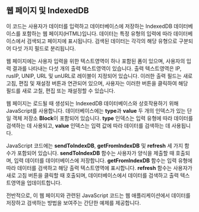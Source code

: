 ## 웹 페이지 및 IndexedDB
이 코드는 사용자가 데이터를 입력하고 데이터베이스에 저장하는 IndexedDB 데이터베이스를 포함하는 웹 페이지(HTML)입니다. 데이터는 특정 유형의 입력에 따라 데이터베이스에서 검색되고 페이지에 표시됩니다. 검색된 데이터는 각각의 해당 유형으로 구분되어 다섯 가지 필드로 분리됩니다.

웹 페이지에는 사용자 입력을 위한 텍스트영역이 하나 포함된 폼이 있으며, 사용자의 입력 결과를 나타내는 다섯 개의 출력 텍스트영역이 있습니다. 출력 텍스트영역은 IP, rusIP, UNIP, URL 및 unURL로 레이블이 지정되어 있습니다. 이러한 출력 필드는 새로 고침, 편집 및 재설정 버튼과 연관되어 있으며, 사용자는 이러한 버튼을 클릭하여 해당 필드를 새로 고칠, 편집 또는 재설정할 수 있습니다.

웹 페이지는 로드될 때 생성되는 IndexedDB 데이터베이스와 상호작용하기 위해 JavaScript를 사용합니다. 데이터베이스에는 **type**과 **value** 두 개의 인덱스가 있는 단일 객체 저장소 **Block**이 포함되어 있습니다. **type** 인덱스는 입력 유형에 따라 데이터를 검색하는 데 사용되고, **value** 인덱스는 입력 값에 따라 데이터를 검색하는 데 사용됩니다.

JavaScript 코드에는 **sendToIndexDB**, **getFromIndexDB** 및 **refresh** 세 가지 함수가 포함되어 있습니다. **sendToIndexDB** 함수는 사용자가 양식을 제출할 때 호출되며, 입력 데이터를 데이터베이스에 저장합니다. **getFromIndexDB** 함수는 입력 유형에 따라 데이터를 검색하고 해당 출력 텍스트영역에 표시합니다. **refresh** 함수는 사용자가 새로 고침 버튼을 클릭할 때 호출되며, 데이터베이스에서 데이터를 검색하고 출력 텍스트영역을 업데이트합니다.

전반적으로, 이 웹 페이지와 관련된 JavaScript 코드는 웹 애플리케이션에서 데이터를 저장하고 검색하는 방법을 보여주는 간단한 예제를 제공합니다.
